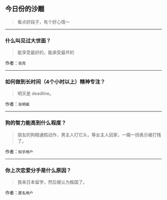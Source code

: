 ## 今日份的沙雕

> 看点好段子，有个好心情～


 
---

### 什么叫见过大世面？

> 能享受最好的，能承受最坏的


作者：`张亮`

---

### 如何做到长时间（4个小时以上）精神专注？

> 明天是 deadline。


作者：`张明威`

---

### 狗的智力能高到什么程度？

> 朋友的狗精通假动作，男主人打它头，等女主人回家，一瘸一拐表示被打残了。


作者：`知乎用户`

---

### 你上次恋爱分手是什么原因？

> 我来日本留学，然后被认为叛国了。


作者：`匿名用户`